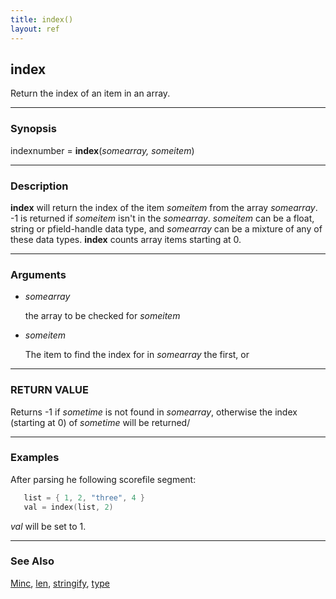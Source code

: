 ```yaml
---
title: index()
layout: ref
---
```


## index

Return the index of an item in an array.

-----

### Synopsis

indexnumber = **index**(*somearray, someitem*)

-----

### Description

**index** will return the index of the item *someitem* from the array
*somearray*. -1 is returned if *someitem* isn't in the *somearray*.
*someitem* can be a float, string or pfield-handle data type, and
*somearray* can be a mixture of any of these data types. **index**
counts array items starting at 0.

-----

### Arguments

  - *somearray*  
      
    the array to be checked for *someitem*

  - *someitem*  
      
    The item to find the index for in *somearray* the first, or

-----

### RETURN VALUE

Returns -1 if *sometime* is not found in *somearray*, otherwise the
index (starting at 0) of *sometime* will be returned/

-----

### Examples

After parsing he following scorefile segment:

```cpp
   list = { 1, 2, "three", 4 }
   val = index(list, 2)
```

*val* will be set to 1.

-----

### See Also

[Minc](Minc.html), [len](len.html), [stringify](stringify.html),
[type](type.html)
